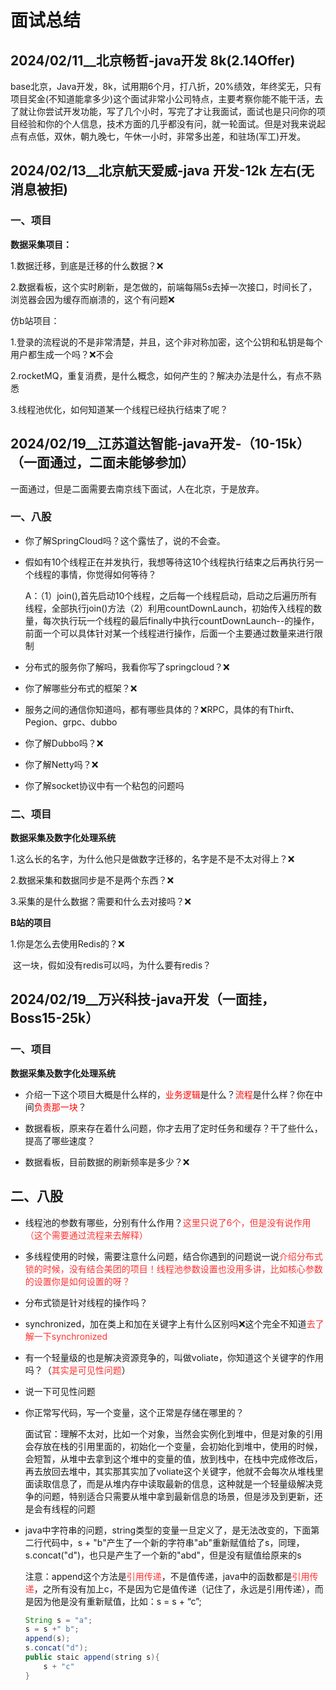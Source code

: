 # 面试总结

## 2024/02/11__北京畅哲-java开发 8k(2.14Offer)

base北京，Java开发，8k，试用期6个月，打八折，20%绩效，年终奖无，只有项目奖金(不知道能拿多少)这个面试非常小公司特点，主要考察你能不能干活，去了就让你尝试开发功能，写了几个小时，写完了才让我面试，面试也是只问你的项目经验和你的个人信息，技术方面的几乎都没有问，就一轮面试。但是对我来说起点有点低，双休，朝九晚七，午休一小时，非常多出差，和驻场(军工)开发。

## 2024/02/13__北京航天爱威-java 开发-12k 左右(无消息被拒)

### 一、项目

**数据采集项目：**

1.数据迁移，到底是迁移的什么数据？❌

2.数据看板，这个实时刷新，是怎做的，前端每隔5s去掉一次接口，时间长了，浏览器会因为缓存而崩溃的，这个有问题❌

仿b站项目：

1.登录的流程说的不是非常清楚，并且，这个非对称加密，这个公钥和私钥是每个用户都生成一个吗？❌不会

2.rocketMQ，重复消费，是什么概念，如何产生的？解决办法是什么，有点不熟悉

3.线程池优化，如何知道某一个线程已经执行结束了呢？

## 2024/02/19__江苏道达智能-java开发-（10-15k）（一面通过，二面未能够参加）

一面通过，但是二面需要去南京线下面试，人在北京，于是放弃。

### 一、八股

- 你了解SpringCloud吗？这个露怯了，说的不会查。

- 假如有10个线程正在并发执行，我想等待这10个线程执行结束之后再执行另一个线程的事情，你觉得如何等待？

  A：（1）join(),首先启动10个线程，之后每一个线程启动，启动之后遍历所有线程，全部执行join()方法（2）利用countDownLaunch，初始传入线程的数量，每次执行玩一个线程的最后finally中执行countDownLaunch--的操作，前面一个可以具体针对某一个线程进行操作，后面一个主要通过数量来进行限制

- 分布式的服务你了解吗，我看你写了springcloud？❌

- 你了解哪些分布式的框架？❌

- 服务之间的通信你知道吗，都有哪些具体的？❌RPC，具体的有Thirft、Pegion、grpc、dubbo

- 你了解Dubbo吗？❌

- 你了解Netty吗？❌

- 你了解socket协议中有一个粘包的问题吗

### 二、项目

**数据采集及数字化处理系统**

1.这么长的名字，为什么他只是做数字迁移的，名字是不是不太对得上？❌

2.数据采集和数据同步是不是两个东西？❌

3.采集的是什么数据？需要和什么去对接吗？❌

**B站的项目**

1.你是怎么去使用Redis的？❌

​	这一块，假如没有redis可以吗，为什么要有redis？

## 2024/02/19__万兴科技-java开发（一面挂，Boss15-25k）

### 一、项目

**数据采集及数字化处理系统**

- 介绍一下这个项目大概是什么样的，<span style="color:#FF0000;">业务逻辑</span>是什么？<span style="color:#FF0000;">流程</span>是什么样？你在中间<span style="color:#FF0000;">负责那一块</span>？

- 数据看板，原来存在着什么问题，你才去用了定时任务和缓存？干了些什么，提高了哪些速度？

- 数据看板，目前数据的刷新频率是多少？❌

## 二、八股

- 线程池的参数有哪些，分别有什么作用？<span style="color:#FF3333;">这里只说了6个，但是没有说作用（这个需要通过流程来去解释）</span>

- 多线程使用的时候，需要注意什么问题，结合你遇到的问题说一说<span style="color:#FF3333;">介绍分布式锁的时候，没有结合美团的项目！</span><span style="color:#FF3333;">线程池参数设置也没用多讲，比如核心参数的设置你是如何设置的呀？</span>

- 分布式锁是针对线程的操作吗？
- synchronized，加在类上和加在关键字上有什么区别吗❌这个完全不知道<span style="color:#FF3333;">去了解一下synchronized</span>

- 有一个轻量级的也是解决资源竞争的，叫做voliate，你知道这个关键字的作用吗？（<span style="color:#FF3333;">其实是可见性问题</span>）

- 说一下可见性问题

- 你正常写代码，写一个变量，这个正常是存储在哪里的？

  面试官：理解不太对，比如一个对象，当然会实例化到堆中，但是对象的引用会存放在栈的引用里面的，初始化一个变量，会初始化到堆中，使用的时候，会短暂，从堆中去拿到这个堆中的变量的值，放到栈中，在栈中完成修改后，再去放回去堆中，其实那其实加了voliate这个关键字，他就不会每次从堆栈里面读取信息了，而是从堆内存中读取最新的信息，这种就是一个轻量级解决竞争的问题，特别适合只需要从堆中拿到最新信息的场景，但是涉及到更新，还是会有线程的问题

- java中字符串的问题，string类型的变量一旦定义了，是无法改变的，下面第二行代码中，s + "b"产生了一个新的字符串"ab"重新赋值给了s，同理，s.concat("d")，也只是产生了一个新的"abd"，但是没有赋值给原来的s

  注意：append这个方法是<span style="color:#FF3333;">引用传递</span>，不是值传递，java中的函数都是<span style="color:#FF3333;">引用传递</span>，之所有没有加上c，不是因为它是值传递（记住了，永远是引用传递），而是因为他是没有重新赋值，比如：s = s  + “c”;

  ```java
  String s = "a";
  s = s +" b";
  append(s);
  s.concat("d");
  public staic append(string s){
      s + "c"
  }
  ```





